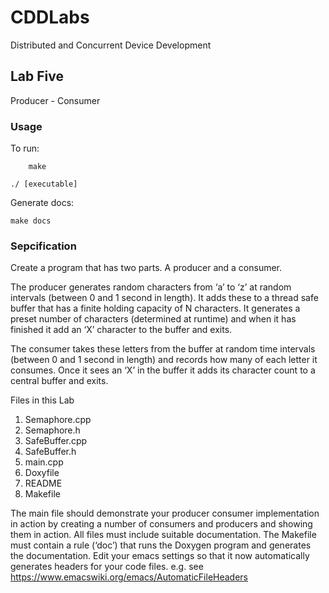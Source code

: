 # CDDLabs
Distributed and Concurrent Device Development

## Lab Five
Producer - Consumer

### Usage
To run:
        
        make
        
	./ [executable]
	
Generate docs: 
        
	make docs


### Sepcification
Create a program that has two parts.  A producer and a consumer.

The producer generates random characters from ‘a’ to ‘z’ at random intervals (between 0 and 1 second in length). It adds these to a thread safe buffer that has a finite holding capacity of N characters. It generates a preset number of characters (determined at runtime) and when it has finished it add an ‘X’ character to the buffer and exits.

The consumer takes these letters from the buffer at random time intervals (between 0 and 1 second in length) and records how many of each letter it consumes. Once it sees an ‘X’ in the buffer it adds its character count to a central buffer and exits.

Files in this Lab
1.	Semaphore.cpp
2.	Semaphore.h
3.	SafeBuffer.cpp
4.	SafeBuffer.h
5.	main.cpp
6.	Doxyfile
7.	README
8.	Makefile

The main file should demonstrate your producer consumer implementation in action by creating a  number of consumers and producers and showing them in action. All files must include suitable documentation. The Makefile must contain a rule (‘doc’) that runs the Doxygen program and generates the documentation. Edit your emacs settings so that it now automatically generates headers for your code files.  e.g. see https://www.emacswiki.org/emacs/AutomaticFileHeaders


